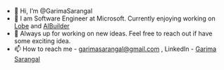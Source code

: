 - 👋 Hi, I’m @GarimaSarangal
- 👀 I am Software Engineer at Microsoft. Currently enjoying working on [Lobe](https://www.lobe.ai/) and [AIBuilder](https://docs.microsoft.com/en-us/ai-builder/overview)
- 💞️ Always up for working on new ideas. Feel free to reach out if have some exciting idea.
- 📫 How to reach me - garimasarangal@gmail.com , LinkedIn - [Garima Sarangal](https://www.linkedin.com/in/garimasarangal/)

<!---
GarimaSarangal/GarimaSarangal is a ✨ special ✨ repository because its `README.md` (this file) appears on your GitHub profile.
You can click the Preview link to take a look at your changes.
--->
